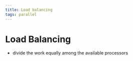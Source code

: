 ```yaml
---
title: Load balancing
tags: parallel 
---
```


# Load Balancing
- divide the work equally among the available processors




